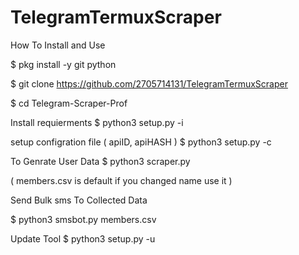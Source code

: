 # TelegramTermuxScraper
How To Install and Use

$ pkg install -y git python

$ git clone https://github.com/2705714131/TelegramTermuxScraper

$ cd Telegram-Scraper-Prof

Install requierments
$ python3 setup.py -i

setup configration file ( apiID, apiHASH )
$ python3 setup.py -c

To Genrate User Data
$ python3 scraper.py

( members.csv is default if you changed name use it )

Send Bulk sms To Collected Data

$ python3 smsbot.py members.csv

Update Tool $ python3 setup.py -u

